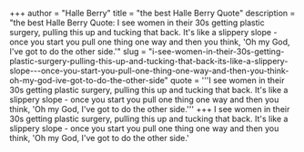 +++
author = "Halle Berry"
title = "the best Halle Berry Quote"
description = "the best Halle Berry Quote: I see women in their 30s getting plastic surgery, pulling this up and tucking that back. It's like a slippery slope - once you start you pull one thing one way and then you think, 'Oh my God, I've got to do the other side.'"
slug = "i-see-women-in-their-30s-getting-plastic-surgery-pulling-this-up-and-tucking-that-back-its-like-a-slippery-slope---once-you-start-you-pull-one-thing-one-way-and-then-you-think-oh-my-god-ive-got-to-do-the-other-side"
quote = '''I see women in their 30s getting plastic surgery, pulling this up and tucking that back. It's like a slippery slope - once you start you pull one thing one way and then you think, 'Oh my God, I've got to do the other side.'''
+++
I see women in their 30s getting plastic surgery, pulling this up and tucking that back. It's like a slippery slope - once you start you pull one thing one way and then you think, 'Oh my God, I've got to do the other side.'
